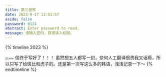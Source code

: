 ```yaml
---
title: 第三视界
date: 2023-9-17 13:51:57
aside: false
password: 0124   
abstract: Enter password to read. 
message: 请输入密码，获得读入权限。
---
```


{% timeline 2023 %}
<!-- timeline 09-16 -->
<img src="https://www.z4a.net/images/2023/09/17/ba96b083da4772369c2ef7ec59d56d7134952581.jpg" alt="Letter" style="zoom:50%;" />
信终于写好了！！！
虽然想五人都写一封，奈何人工翻译很贵我又话痨，所以只写了给斑比和虎子的。还是第一次写这么多的韩语，浅浅记录一下～
<!-- endtimeline -->
{% endtimeline %}
